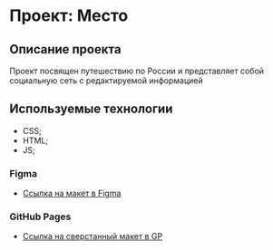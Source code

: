 # Проект: Место

## Описание проекта

Проект посвящен путешествию по России и представляет собой социальную сеть с редактируемой информацией

## Используемые технологии
* CSS;
* HTML;
* JS;


### Figma

* [Ссылка на макет в Figma](https://www.figma.com/file/2cn9N9jSkmxD84oJik7xL7/JavaScript.-Sprint-4?node-id=0%3A1)

### GitHub Pages 
* [Ссылка на сверстанный макет в GP](https://dmzlnv.github.io/mesto/)

